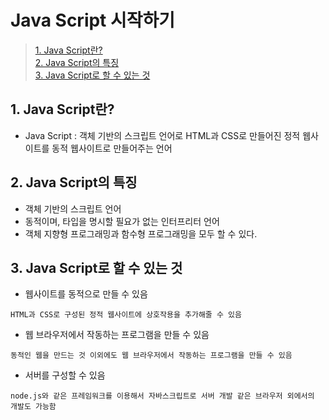 # Java Script 시작하기

> [1. Java Script란?](#1-java-script란)  
> [2. Java Script의 특징](#2-java-script의-특징)  
> [3. Java Script로 할 수 있는 것](#3-java-script로-할-수-있는-것)


## 1. Java Script란?

- Java Script : 객체 기반의 스크립트 언어로 HTML과 CSS로 만들어진 정적 웹사이트를 동적 웹사이트로 만들어주는 언어

## 2. Java Script의 특징 
- 객체 기반의 스크립트 언어
- 동적이며, 타입을 명시할 필요가 없는 인터프리터 언어
- 객체 지향형 프로그래밍과 함수형 프로그래밍을 모두 할 수 있다.

## 3. Java Script로 할 수 있는 것
- 웹사이트를 동적으로 만들 수 있음 
```
HTML과 CSS로 구성된 정적 웹사이트에 상호작용을 추가해줄 수 있음
```
- 웹 브라우저에서 작동하는 프로그램을 만들 수 있음
```
동적인 웹을 만드는 것 이외에도 웹 브라우저에서 작동하는 프로그램을 만들 수 있음
```
- 서버를 구성할 수 있음
```
node.js와 같은 프레임워크를 이용해서 자바스크립트로 서버 개발 같은 브라우저 외에서의 개발도 가능함
```